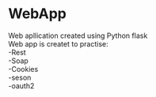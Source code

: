 # WebApp
Web apllication created using Python flask  
Web app is createt to practise:  
-Rest  
-Soap  
-Cookies  
-seson  
-oauth2   
  

